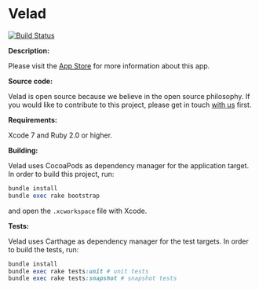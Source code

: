 Velad
=====

[![Build Status](https://travis-ci.org/AvanzadaCatolica/Velad-iOS.svg?branch=master)](https://travis-ci.org/AvanzadaCatolica/Velad-iOS)

__Description:__

Please visit the [App Store]() for more information about this app.

__Source code:__

Velad is open source because we believe in the open source philosophy. If you would like to contribute to this project, please get in touch [with us](mailto:mlopez@avanzadacatolica.org) first.

__Requirements:__

Xcode 7 and Ruby 2.0 or higher.

__Building:__

Velad uses CocoaPods as dependency manager for the application target. In order to build this project, run:

```ruby
bundle install
bundle exec rake bootstrap
```

and open the `.xcworkspace` file with Xcode.

__Tests:__

Velad uses Carthage as dependency manager for the test targets. In order to build the tests, run:

```ruby
bundle install
bundle exec rake tests:unit # unit tests
bundle exec rake tests:snapshot # snapshot tests
```
